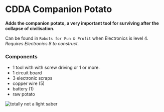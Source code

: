 # CDDA Companion Potato

**Adds the companion potato, a very important tool for surviving after the collapse of civilisation.**

Can be found in `Robots for Fun & Profit` when Electronics is level 4.  
*Requires Electronics 8 to construct.*

### Components
+ 1 tool with with screw driving or 1 or more.
+ 1 circuit board
+ 3 electronic scraps
+ copper wire (5)
+ battery (1)
+ raw potato


![totally not a light saber](https://i.imgur.com/Zd0VsVC.png)
